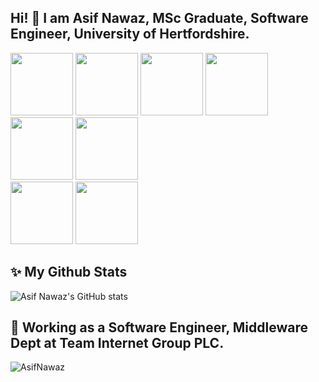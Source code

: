## Hi! 👋 I am Asif Nawaz, MSc Graduate, Software Engineer, University of Hertfordshire.

<p align="left" style="background-image: url('https://gfycat.com/bigfocusedcassowary');">
  <img src="https://i.pinimg.com/originals/40/72/d2/4072d2ad5f640ccbe88d9d5b82e2d702.png" width="100">
  <img src="https://media3.giphy.com/media/ln7z2eWriiQAllfVcn/200w.webp" width="100">
  <img src="https://i.giphy.com/media/LMt9638dO8dftAjtco/200.webp" width="100">
  <img src="https://i.giphy.com/media/eNAsjO55tPbgaor7ma/200w.webp" width="100">
  <img src="https://i.giphy.com/media/KzJkzjggfGN5Py6nkT/200.webp" width="100">
  <img src="https://i.giphy.com/media/IdyAQJVN2kVPNUrojM/200.webp" width="100">
  <br>
  <img src="https://onepatch.com/wp-content/uploads/2020/03/NODEJS_CIRCLE.gif" width="100">
  <img src="https://res.cloudinary.com/practicaldev/image/fetch/s--PPVzDHJ5--/c_limit%2Cf_auto%2Cfl_progressive%2Cq_66%2Cw_880/https://vsoch.github.io/assets/images/posts/learning-go/gophercises_jumping.gif" width="100">
</p>

## ✨ My Github Stats
![Asif Nawaz's GitHub stats](https://github-readme-stats.vercel.app/api?username=AsifNawaz-cnic&show_icons=true&theme=dark)

<!-- - ### 🔭 Working at CentralNic Ltd -->
## 🌱 Working as a Software Engineer, Middleware Dept at Team Internet Group PLC.

<p align="left"> <img src="https://komarev.com/ghpvc/?username=AsifNawaz-cnic" alt="AsifNawaz" /> </p>
